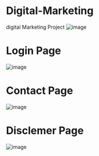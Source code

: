 # Digital-Marketing
digital Marketing Project
![image](https://user-images.githubusercontent.com/105251808/216001733-e139022e-8f99-470e-bd23-1c33504b4dfd.png)
# Login Page
![image](https://user-images.githubusercontent.com/105251808/216001855-899f957c-bd76-4b37-979c-6d5ba77c7531.png)
# Contact Page
![image](https://user-images.githubusercontent.com/105251808/216001941-e1644e5c-f687-4df4-9698-ba815b546f0a.png)
# Disclemer Page
![image](https://user-images.githubusercontent.com/105251808/216002085-84dfb625-9f47-49e1-a066-8dd4fc78f766.png)
